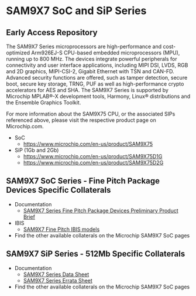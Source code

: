 # SAM9X7 SoC and SiP Series
## Early Access Repository
The SAM9X7 Series microprocessors are high-performance and cost-optimized Arm926EJ-S CPU-based embedded microprocessors (MPU), running up to 800 MHz. The devices integrate powerful peripherals for connectivity and user interface applications, including MIPI DSI, LVDS, RGB and 2D graphics, MIPI-CSI-2, Gigabit Ethernet with TSN and CAN-FD. Advanced security functions are offered, such as tamper detection, secure boot, secure key storage, TRNG, PUF as well as high-performance crypto accelerators for AES and SHA. The SAM9X7 Series is supported by Microchip MPLAB®-X development tools, Harmony, Linux® distributions and the Ensemble Graphics Toolkit.

For more information about the SAM9X75 CPU, or the associated SIPs referenced above, please visit the respective product page on Microchip.com.
* SoC
  * https://www.microchip.com/en-us/product/SAM9X75
* SiP (1Gb and 2Gb)
  * https://www.microchip.com/en-us/product/SAM9X75D1G
  * https://www.microchip.com/en-us/product/SAM9X75D2G
 
## SAM9X7 SoC Series - Fine Pitch Package Devices Specific Collaterals
* Documentation
  * [SAM9X7 Series Fine Pitch Package Devices Preliminary Product Brief](Fine%20Pitch/)
* IBIS
  * [SAM9X7 Fine Pitch IBIS models](Fine%20Pitch/)
* Find the other available collaterals on the Microchip SAM9X7 SoC pages

## SAM9X7 SiP Series - 512Mb Specific Collaterals
* Documentation
  * [SAM9X7 Series Data Sheet](SiP%20512Mb/)
  * [SAM9X7 Series Errata Sheet](SiP%20512Mb/)
* Find the other available collaterals on the Microchip SAM9X7 SoC pages
